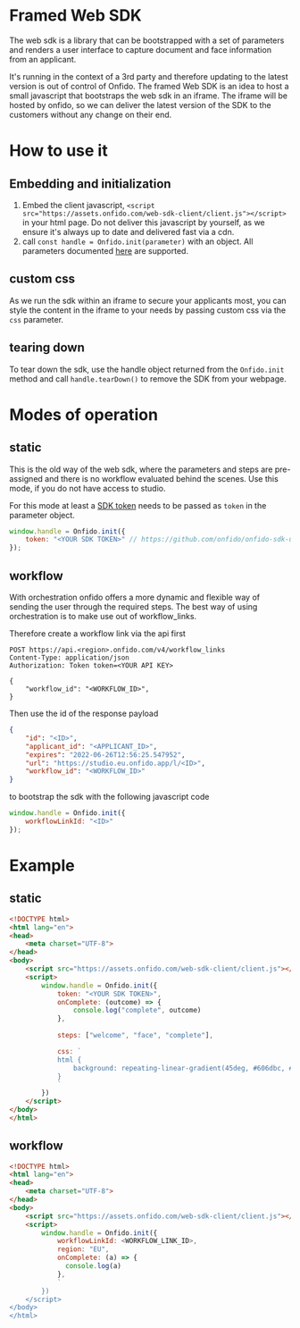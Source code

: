 # Framed Web SDK

The web sdk is a library that can be bootstrapped with a set of parameters and renders a user interface to capture document and face 
information from an applicant.

It's running in the context of a 3rd party and therefore updating to the latest version is out of control of Onfido. The 
framed Web SDK is an idea to host a small javascript that bootstraps the web sdk in an iframe. The iframe will be hosted 
by onfido, so we can deliver the latest version of the SDK to the customers without any change on their end.

# How to use it
## Embedding and initialization

1. Embed the client javascript, `<script src="https://assets.onfido.com/web-sdk-client/client.js"></script>` in your html page. Do not deliver this javascript by yourself, as we ensure it's always up to date and delivered fast via a cdn.
2. call `const handle = Onfido.init(parameter)` with an object. All parameters documented [here](https://github.com/onfido/onfido-sdk-ui#6-initialize-the-sdk) are supported.

## custom css

As we run the sdk within an iframe to secure your applicants most, you can style the content in the iframe to your needs by passing custom css via
the `css` parameter.

## tearing down

To tear down the sdk, use the handle object returned from the `Onfido.init` method and call `handle.tearDown()` to remove the SDK from your webpage.

# Modes of operation
## static
         
This is the old way of the web sdk, where the parameters and steps are pre-assigned and there is no workflow evaluated 
behind the scenes. Use this mode, if you do not have access to studio.

For this mode at least a [SDK token](https://github.com/onfido/onfido-sdk-ui#3-generate-an-sdk-token) needs to be passed 
as `token` in the parameter object.

```js
window.handle = Onfido.init({
    token: "<YOUR SDK TOKEN>" // https://github.com/onfido/onfido-sdk-ui#3-generate-an-sdk-token
});
```
                                                                                                
## workflow

With orchestration onfido offers a more dynamic and flexible way of sending the user through the required steps. The best
way of using orchestration is to make use out of workflow_links.

Therefore create a workflow link via the api first

```http request
POST https://api.<region>.onfido.com/v4/workflow_links
Content-Type: application/json
Authorization: Token token=<YOUR API KEY>

{
    "workflow_id": "<WORKFLOW_ID>",
}
```

Then use the id of the response payload

```json
{
    "id": "<ID>",
    "applicant_id": "<APPLICANT_ID>",
    "expires": "2022-06-26T12:56:25.547952",
    "url": "https://studio.eu.onfido.app/l/<ID>",
    "workflow_id": "<WORKFLOW_ID>"
}
```

to bootstrap the sdk with the following javascript code

```js
window.handle = Onfido.init({
    workflowLinkId: "<ID>"
});
```

# Example
## static

```html
<!DOCTYPE html>
<html lang="en">
<head>
    <meta charset="UTF-8">
</head>
<body>
    <script src="https://assets.onfido.com/web-sdk-client/client.js"></script>
    <script>
        window.handle = Onfido.init({
            token: "<YOUR SDK TOKEN>",
            onComplete: (outcome) => {
                console.log("complete", outcome)
            },
            
            steps: ["welcome", "face", "complete"],

            css: `
            html {
                background: repeating-linear-gradient(45deg, #606dbc, #606dbc 10px, #465298 10px, #465298 20px);
            }
            `
        })
    </script>
</body>
</html>
```

## workflow

```html
<!DOCTYPE html>
<html lang="en">
<head>
    <meta charset="UTF-8">
</head>
<body>
    <script src="https://assets.onfido.com/web-sdk-client/client.js"></script>
    <script>
        window.handle = Onfido.init({
            workflowLinkId: <WORKFLOW_LINK_ID>,
            region: "EU",
            onComplete: (a) => {
              console.log(a)
            },
            `
        })
    </script>
</body>
</html>
```


